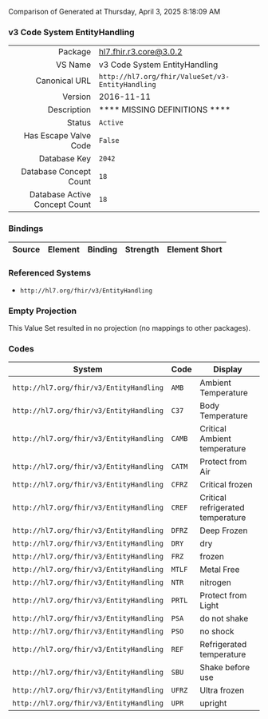 Comparison of 
Generated at Thursday, April 3, 2025 8:18:09 AM

### v3 Code System EntityHandling

|      |     |
| ---: | --- |
| Package | hl7.fhir.r3.core@3.0.2 |
| VS Name | v3 Code System EntityHandling |
| Canonical URL | `http://hl7.org/fhir/ValueSet/v3-EntityHandling` |
| Version | 2016-11-11 |
| Description | **** MISSING DEFINITIONS **** |
| Status | `Active` |
| Has Escape Valve Code | `False` |
| Database Key | `2042` |
| Database Concept Count | `18` |
| Database Active Concept Count | `18` |
### Bindings

| Source | Element | Binding | Strength | Element Short |
| ------ | ------- | ------- | -------- | ------------- |

### Referenced Systems

* `http://hl7.org/fhir/v3/EntityHandling`
### Empty Projection

This Value Set resulted in no projection (no mappings to other packages).

### Codes

| System | Code | Display |
| ------ | ---- | ------- |
| `http://hl7.org/fhir/v3/EntityHandling` | `AMB` | Ambient Temperature |
| `http://hl7.org/fhir/v3/EntityHandling` | `C37` | Body Temperature |
| `http://hl7.org/fhir/v3/EntityHandling` | `CAMB` | Critical Ambient temperature |
| `http://hl7.org/fhir/v3/EntityHandling` | `CATM` | Protect from Air |
| `http://hl7.org/fhir/v3/EntityHandling` | `CFRZ` | Critical frozen |
| `http://hl7.org/fhir/v3/EntityHandling` | `CREF` | Critical refrigerated temperature |
| `http://hl7.org/fhir/v3/EntityHandling` | `DFRZ` | Deep Frozen |
| `http://hl7.org/fhir/v3/EntityHandling` | `DRY` | dry |
| `http://hl7.org/fhir/v3/EntityHandling` | `FRZ` | frozen |
| `http://hl7.org/fhir/v3/EntityHandling` | `MTLF` | Metal Free |
| `http://hl7.org/fhir/v3/EntityHandling` | `NTR` | nitrogen |
| `http://hl7.org/fhir/v3/EntityHandling` | `PRTL` | Protect from Light |
| `http://hl7.org/fhir/v3/EntityHandling` | `PSA` | do not shake |
| `http://hl7.org/fhir/v3/EntityHandling` | `PSO` | no shock |
| `http://hl7.org/fhir/v3/EntityHandling` | `REF` | Refrigerated temperature |
| `http://hl7.org/fhir/v3/EntityHandling` | `SBU` | Shake before use |
| `http://hl7.org/fhir/v3/EntityHandling` | `UFRZ` | Ultra frozen |
| `http://hl7.org/fhir/v3/EntityHandling` | `UPR` | upright |
